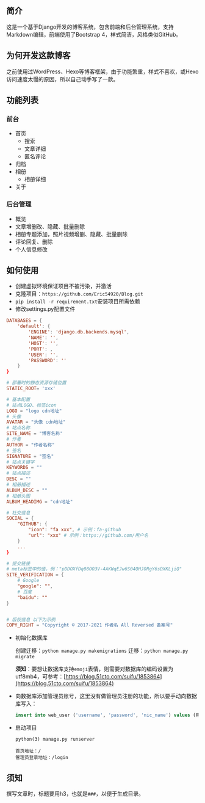 ## 简介
这是一个基于Django开发的博客系统，包含前端和后台管理系统，支持Markdown编辑，前端使用了Bootstrap 4，样式简洁，风格类似GitHub。

## 为何开发这款博客
之前使用过WordPress、Hexo等博客框架，由于功能繁重，样式不喜欢，或Hexo访问速度太慢的原因，所以自己动手写了一款。

## 功能列表
### 前台
- 首页
    - 搜索
    - 文章详细
    - 匿名评论
- 归档
- 相册
    - 相册详细
- 关于
### 后台管理
- 概览
- 文章增删改、隐藏、批量删除
- 相册专题添加，照片视频增删、隐藏、批量删除
- 评论回复、删除
- 个人信息修改

## 如何使用

- 创建虚拟环境保证项目不被污染，并激活
- 克隆项目：`https://github.com/Eric54920/Blog.git`
- `pip install -r requirement.txt`安装项目所需依赖
- 修改settings.py配置文件
```conf
DATABASES = {
    'default': {
        'ENGINE': 'django.db.backends.mysql',
        'NAME': '',
        'HOST': '',
        'PORT': ,
        'USER': '',
        'PASSWORD': ''
    }
}

# 部署时的静态资源存储位置
STATIC_ROOT= 'xxx'

# 基本配置
# 站点LOGO、标签icon
LOGO = "logo cdn地址"
# 头像
AVATAR = "头像 cdn地址"
# 站点名称
SITE_NAME = "博客名称"
# 作者
AUTHOR = "作者名称"
# 签名
SIGNATURE = "签名"
# 站点关键字
KEYWORDS = ""
# 站点描述
DESC = ""
# 相册描述
ALBUM_DESC = ""
# 相册头图
ALBUM_HEADIMG = "cdn地址"

# 社交信息
SOCIAL = {
    "GITHUB": {
        "icon": "fa xxx", # 示例：fa-github
        "url": "xxx" # 示例：https://github.com/用户名
    }
    ...
}

# 提交链接
# meta标签中的值，例："pDDOXfDq08OO3V-4AKWqEJw6S04QHJORgY6sDXKLjiQ"
SITE_VERIFICATION = {
    # Google
    "google": "",
    # 百度
    "baidu": ""
}


# 版权信息 以下为示例
COPY_RIGHT = "Copyright © 2017-2021 作者名 All Reversed 备案号"
```
- 初始化数据库

    创建迁移：`python manage.py makemigrations`
    迁移：`python manage.py migrate`

    **须知**：要想让数据库支持`emoji`表情，则需要对数据库的编码设置为utf8mb4，可参考：[https://blog.51cto.com/suifu/1853864](https://blog.51cto.com/suifu/1853864)

- 向数据库添加管理员账号，这里没有做管理员注册的功能，所以要手动向数据库写入：
    ```sql
    insert into web_user ('username', 'password', 'nic_name') values (用户名, 密码(md5值), 昵称);
    ```
- 启动项目
    
    `python(3) manage.py runserver`
    ```
    首页地址：/
    管理员登录地址：/login
    ```

## 须知
撰写文章时，标题要用h3，也就是`###`，以便于生成目录。
